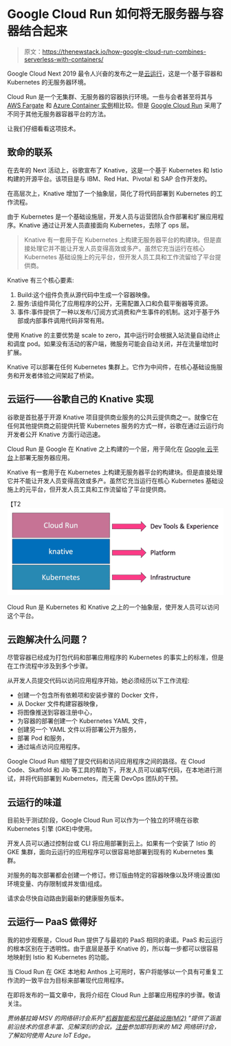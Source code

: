 # Google Cloud Run 如何将无服务器与容器结合起来

> 原文：<https://thenewstack.io/how-google-cloud-run-combines-serverless-with-containers/>

Google Cloud Next 2019 最令人兴奋的发布之一是[云运行](https://cloud.google.com/run/)，这是一个基于容器和 Kubernetes 的无服务器环境。

Cloud Run 是一个无集群、无服务器的容器执行环境。一些与会者甚至将其与 [AWS Fargate](/aws-fargate-the-beginning-of-the-end-for-infrastructure-management/) 和 [Azure Container 实例](/microsoft-azure-container-instances-are-now-ready-for-production-workloads/)相比较。但是 [Google Cloud Run](https://thenewstack.io/comparison-aws-fargate-vs-google-cloud-run-vs-azure-container-instances/) 采用了不同于其他无服务器容器平台的方法。

让我们仔细看看这项技术。

## 致命的联系

在去年的 Next 活动上，谷歌宣布了 Knative，这是一个基于 Kubernetes 和 Istio 构建的开源平台。该项目是与 IBM、Red Hat、Pivotal 和 SAP 合作开发的。

在高层次上，Knative 增加了一个抽象层，简化了将代码部署到 Kubernetes 的工作流程。

由于 Kubernetes 是一个基础设施层，开发人员与运营团队合作部署和扩展应用程序。Knative 通过让开发人员直接面向 Kubernetes，去除了 ops 层。

> Knative 有一套用于在 Kubernetes 上构建无服务器平台的构建块。但是直接处理它并不能让开发人员变得高效或多产。虽然它充当运行在核心 Kubernetes 基础设施上的元平台，但开发人员工具和工作流留给了平台提供商。

Knative 有三个核心要素:

1.  Build:这个组件负责从源代码中生成一个容器映像。
2.  服务:该组件简化了应用程序的公开，无需配置入口和负载平衡器等资源。
3.  事件:事件提供了一种以发布/订阅方式消费和产生事件的机制。这对于基于外部或内部事件调用代码非常有用。

使用 Knative 的主要优势是 scale to zero，其中运行时会根据入站流量自动终止和调度 pod。如果没有活动的客户端，微服务可能会自动关闭，并在流量增加时扩展。

Knative 可以部署在任何 Kubernetes 集群上。它作为中间件，在核心基础设施服务和开发者体验之间架起了桥梁。

## 云运行——谷歌自己的 Knative 实现

谷歌是首批基于开源 Knative 项目提供商业服务的公共云提供商之一。就像它在任何其他提供商之前提供托管 Kubernetes 服务的方式一样，谷歌在通过云运行向开发者公开 Knative 方面行动迅速。

Cloud Run 是 Google 在 Knative 之上构建的一个层，用于简化在 [Google 云平台](https://cloud.google.com/)上部署无服务器应用。

Knative 有一套用于在 Kubernetes 上构建无服务器平台的构建块。但是直接处理它并不能让开发人员变得高效或多产。虽然它充当运行在核心 Kubernetes 基础设施上的元平台，但开发人员工具和工作流留给了平台提供商。

【T2![](img/924dfd4fe5c13e485a583e8317ee79bb.png)

Cloud Run 是 Kubernetes 和 Knative 之上的一个抽象层，使开发人员可以访问这个平台。

## 云跑解决什么问题？

尽管容器已经成为打包代码和部署应用程序的 Kubernetes 的事实上的标准，但是在工作流程中涉及到多个步骤。

从开发人员提交代码以访问应用程序开始，她必须经历以下工作流程:

*   创建一个包含所有依赖项和安装步骤的 Docker 文件，
*   从 Docker 文件构建容器映像，
*   将图像推送到容器注册中心，
*   为容器的部署创建一个 Kubernetes YAML 文件，
*   创建另一个 YAML 文件以将部署公开为服务，
*   部署 Pod 和服务，
*   通过端点访问应用程序。

Google Cloud Run 缩短了提交代码和访问应用程序之间的路径。在 Cloud Code、Skaffold 和 Jib 等工具的帮助下，开发人员可以编写代码，在本地进行测试，并将代码部署到 Kubernetes，而无需 DevOps 团队的干预。

## 云运行的味道

目前处于测试阶段，Google Cloud Run 可以作为一个独立的环境在谷歌 Kubernetes 引擎 (GKE)中使用。

开发人员可以通过控制台或 CLI 将应用部署到云上。如果有一个安装了 Istio 的 GKE 集群，面向云运行的应用程序可以很容易地部署到现有的 Kubernetes 集群。

对服务的每次部署都会创建一个修订。修订版由特定的容器映像以及环境设置(如环境变量、内存限制或并发值)组成。

请求会尽快自动路由到最新的健康服务版本。

## 云运行— PaaS 做得好

我的初步观察是，Cloud Run 提供了与最初的 PaaS 相同的承诺。PaaS 和云运行的根本区别在于透明性。由于底层是基于 Knative 的，所以每一步都可以很容易地映射到 Istio 和 Kubernetes 的功能。

当 Cloud Run 在 GKE 本地和 Anthos 上可用时，客户将能够以一个具有可重复工作流的一致平台为目标来部署现代应用程序。

在即将发布的一篇文章中，我将介绍在 Cloud Run 上部署应用程序的步骤。敬请关注。

*贾纳基拉姆·MSV 的网络研讨会系列“[机器智能和现代基础设施(MI2)](https://mi2.janakiram.com/) ”提供了涵盖前沿技术的信息丰富、见解深刻的会议。[注册](https://mi2.janakiram.com/)参加即将到来的 MI2 网络研讨会，了解如何使用 Azure IoT Edge。*

<svg xmlns:xlink="http://www.w3.org/1999/xlink" viewBox="0 0 68 31" version="1.1"><title>Group</title> <desc>Created with Sketch.</desc></svg>